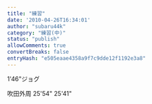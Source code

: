 ```yaml
---
title: "練習"
date: '2010-04-26T16:34:01'
author: "subaru44k"
category: "練習(中)"
status: "publish"
allowComments: true
convertBreaks: false
entryHash: "e505eaae4358a9f7c9dde12f1192e3a8"
---
```

1'46"ジョグ

吹田外周
25'54"
25'41"
